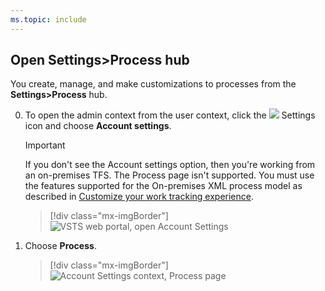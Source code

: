 ```yaml
---
ms.topic: include
---
```


<a id="open-process-wit">  </a>
## Open Settings>Process hub

You create, manage, and make customizations to processes from the **Settings>Process** hub. 

0. To open the admin context from the user context, click the ![](/vsts/_img/icons/gear_icon.png) Settings icon and choose **Account settings**.
 
	> [!IMPORTANT]  
	>If you don't see the Account settings option, then you're working from an on-premises TFS. The Process page isn't supported. You must use the features supported for the On-premises XML process model as described in [Customize your work tracking experience](/vsts/work/customize/customize-work).
	
	> [!div class="mx-imgBorder"]  
	> ![VSTS web portal, open Account Settings](/vsts/organizations/settings/work/_img/process/open-account-settings.png)   

0. Choose **Process**. 
   
	> [!div class="mx-imgBorder"]  
	> ![Account Settings context, Process page](/vsts/organizations/settings/work/_img/process/open-process-page.png) 

